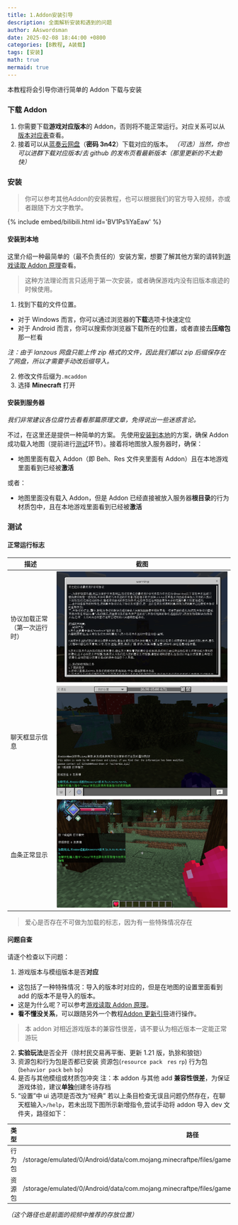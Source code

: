 ```yaml
---
title: 1.Addon安装引导
description: 全面解析安装和遇到的问题
author: AAswordsman
date: 2025-02-08 18:44:00 +0800
categories: [B教程, A装载]
tags: [安装]
math: true
mermaid: true
---
```


本教程将会引导你进行简单的 Addon 下载与安装

### 下载 Addon

1. 你需要下载**游戏对应版本**的 Addon，否则将不能正常运行。对应关系可以从[版本对应表](https://klpbbs.com/thread-12380-1-1.html)查看。
2. 接着可以从[蓝奏云网盘](https://wwa.lanzoui.com/b0feo4csd)（**密码 3n42**）下载对应的版本。
   _（可选）当然，你也可以进群下载对应版本/去 github 的发布页看最新版本（那里更新的不太勤快）_

### 安装

<blockquote class="prompt-tip" >
你可以参考其他Addon的安装教程，也可以根据我们的官方导入视频，亦或者跟随下方文字教学。
</blockquote>

{% include embed/bilibili.html id='BV1Ps1iYaEaw' %}

#### 安装到本地

这里介绍一种最简单的（最不负责任的）安装方案，想要了解其他方案的请转到[游戏读取 Addon 原理](../course-install-difficulty/)查看。

<blockquote class="prompt-danger" >
这种方法理论而言只适用于第一次安装，或者确保游戏内没有旧版本痕迹的时候使用。
</blockquote>

1. 找到下载的文件位置。

- 对于 Windows 而言，你可以通过浏览器的**下载**选项卡快速定位
- 对于 Android 而言，你可以搜索你浏览器下载所在的位置，或者直接去**压缩包**那一栏看

_注：由于 lanzous 网盘只能上传 zip 格式的文件，因此我们都以 zip 后缀保存在了网盘，所以才需要手动改后缀导入。_

2. 修改文件后缀为`.mcaddon`
3. 选择 **Minecraft** 打开

#### 安装到服务器

_我们非常建议各位腐竹去看看那篇原理文章，免得说出一些迷惑言论。_

不过，在这里还是提供一种简单的方案。
先使用[安装到本地](#安装到本地)的方案，确保 Addon 成功载入地图（提前进行[测试](#测试)环节）。接着将地图放入服务器时，确保：

- 地图里面有载入 Addon（即 Beh、Res 文件夹里面有 Addon）且在本地游戏里面看到已经被**激活**

或者：

- 地图里面没有载入 Addon，但是 Addon 已经直接被放入服务器**根目录**的行为材质包中，且在本地游戏里面看到已经被**激活**

### 测试

#### 正常运行标志

| 描述                         | 截图                                                                |
| ---------------------------- | ------------------------------------------------------------------- |
| 协议加载正常（第一次运行时） | ![alt text](/images/post/2025-02-08-course-install-easy/image.png)  |
| 聊天框显示信息               | ![alt text](/images/post/2025-02-08-course-install-easy/image2.png) |
| 血条正常显示                 | ![alt text](/images/post/2025-02-08-course-install-easy/image3.png) |

<blockquote class="prompt-warning">
爱心是否存在不可做为加载的标志，因为有一些特殊情况存在
</blockquote>

#### 问题自查

请逐个检查以下问题：

1. 游戏版本与模组版本是否**对应**

- 这包括了一种特殊情况：导入的版本时对应的，但是在地图的设置里面看到 add 的版本不是导入的版本。
- 这是为什么呢？可以参考[游戏读取 Addon 原理](../course-install-difficulty/)。
- **看不懂没关系**，可以跟随另外一个教程[Addon 更新引导]()进行操作。
<blockquote class="prompt-warning">
本 addon 对相近游戏版本的兼容性很差，请不要认为相近版本一定能正常游玩
</blockquote>

2. **实验玩法**是否全开（除村民交易再平衡、更新 1.21 版，犰狳和狼铠）
3. 资源包和行为包是否都已安装
   资源包(`resource pack ` `res` `rp`) 行为包(`behavior pack` `beh` `bp`)
4. 是否与其他模组或材质包冲突
   注：本 addon 与其他 add **兼容性很差**，为保证游戏体验，建议**单独**创建冬诗存档
5. “设置”中 ui 选项是否改为“经典”
   若以上条目检查无误且问题仍然存在，在聊天框输入`>/help`，若未出现下图所示新增指令,尝试手动将 addon 导入 dev 文件夹，路径如下：

| 类型   | 路径                                                                                                      |
| ------ | --------------------------------------------------------------------------------------------------------- |
| 行为包 | /storage/emulated/0/Android/data/com.mojang.minecraftpe/files/games/com.mojang/development_behavior_packs |
| 资源包 | /storage/emulated/0/Android/data/com.mojang.minecraftpe/files/games/com.mojang/development_resource_packs |

_（这个路径也是前面的视频中推荐的存放位置）_

